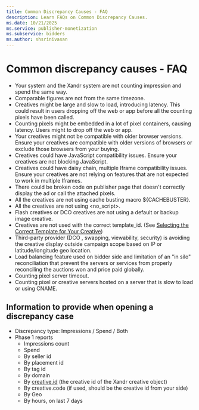 ```yaml
---
title: Common Discrepancy Causes - FAQ
description: Learn FAQs on Common Discrepancy Causes. 
ms.date: 10/21/2025
ms.service: publisher-monetization
ms.subservice: bidders
ms.author: shsrinivasan
---
```



# Common discrepancy causes - FAQ

- Your system and the Xandr system are not counting impression and spend the same way.
- Comparable figures are not from the same timezone.
- Creatives might be large and slow to load, introducing latency. This could result in users dropping off the web or app before all the counting pixels have been called.
- Counting pixels might be embedded in a lot of pixel containers, causing latency. Users might to drop off the web or app.
- Your creatives might not be compatible with older browser versions. Ensure your creatives are compatible with older versions of browsers or exclude those browsers from your buying.
- Creatives could have JavaScript compatibility issues. Ensure your creatives are not blocking JavaScript.
- Creatives could have daisy chain, multiple Iframe compatibility issues. Ensure your creatives are not relying on features that are not expected to work in multiple Iframes.
- There could be broken code on publisher page that doesn't correctly display the ad or call the attached pixels.
- All the creatives are not using cache busting macro ${CACHEBUSTER}.
- All the creatives are not using \<no_script\>.
- Flash creatives or DCO creatives are not using a default or backup image creative.
- Creatives are not used with the correct template_id. (See [Selecting the Correct Template for Your Creative](selecting-the-correct-template-for-your-creative.md))
- Third-party provider (DCO , swapping, viewability, security) is avoiding the creative display outside campaign scope based on IP or latitude/longitude geo location.
- Load balancing feature used on bidder side and limitation of an "in silo" reconciliation that prevent the servers or services from properly reconciling the auctions won and price paid globally.
- Counting pixel server timeout.
- Counting pixel or creative servers hosted on a server that is slow to load or using CNAME.

## Information to provide when opening a discrepancy case

- Discrepancy type: Impressions / Spend / Both
- Phase 1 reports
  - Impressions count
  - Spend
  - By seller id
  - By placement id
  - By tag id
  - By domain
  - By [creative.id](https://www.creative.id/) (the creative id of the Xandr creative object)
  - By creative.code (if used, should be the creative id from your side)
  - By Geo
  - By hours, on last 7 days
